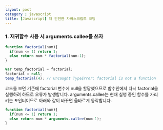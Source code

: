 ```yaml
---
layout: post
category : javascript
title: [Javascript] 더 안전한 자바스크립트 코딩
---
```

### 1. 재귀함수 사용 시 arguments.callee를 쓰자

```Javascript
function factorial(num){
  if(num <= 1) return 1;
  else return num * factorial(num-1);
}

var temp_factorial = factorial;
factorial = null;
temp_factorial(4); // Uncaught TypeError: factorial is not a function

```

코드를 보면 기존에 factorial 변수에 null을 할당했으므로 함수안에서 다시 factorial을 실행하려 하므로 오류가 발생합니다. arguments.callee는 현재 실행 중인 함수를 가리키는 포인터이므로 아래와 같이 바꾸면 올바르게 동작합니다.

```Javascript
function factorial(num){
  if(num <= 1) return 1;
  else return num * arguments.callee(num-1);
}
```
